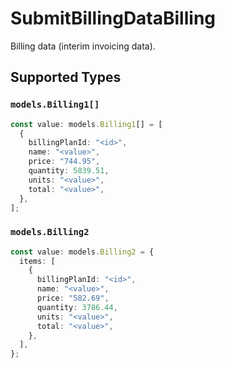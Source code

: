 # SubmitBillingDataBilling

Billing data (interim invoicing data).


## Supported Types

### `models.Billing1[]`

```typescript
const value: models.Billing1[] = [
  {
    billingPlanId: "<id>",
    name: "<value>",
    price: "744.95",
    quantity: 5839.51,
    units: "<value>",
    total: "<value>",
  },
];
```

### `models.Billing2`

```typescript
const value: models.Billing2 = {
  items: [
    {
      billingPlanId: "<id>",
      name: "<value>",
      price: "582.69",
      quantity: 3786.44,
      units: "<value>",
      total: "<value>",
    },
  ],
};
```

